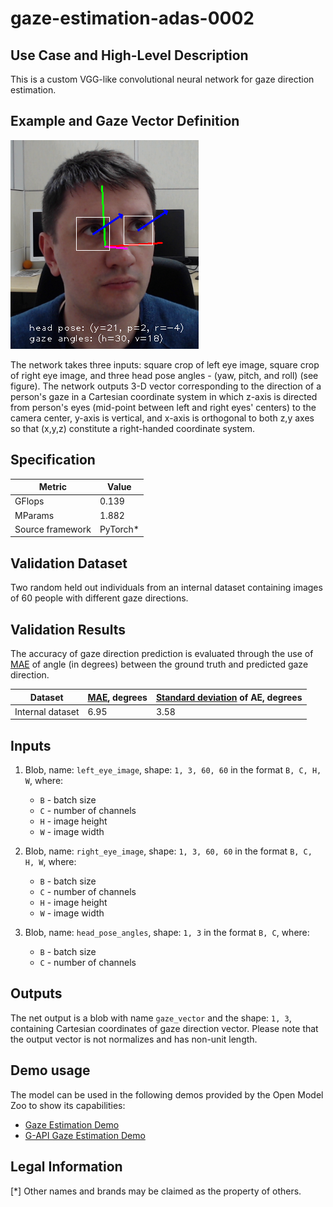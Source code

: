 # gaze-estimation-adas-0002

## Use Case and High-Level Description

This is a custom VGG-like convolutional neural network for gaze direction estimation.

## Example and Gaze Vector Definition

![](./assets/ill_for_gaze.png)

The network takes three inputs: square crop of left eye image, square crop of right eye image, and three head pose angles - (yaw, pitch, and roll) (see figure). The network outputs 3-D vector corresponding to the direction of a person's gaze in a Cartesian coordinate system in which z-axis is directed from person's eyes (mid-point between left and right eyes' centers) to the camera center, y-axis is vertical, and x-axis is orthogonal to both z,y axes so that (x,y,z) constitute a right-handed coordinate system.

## Specification

| Metric                | Value                                       |
|-----------------------|---------------------------------------------|
| GFlops                | 0.139                                       |
| MParams               | 1.882                                       |
| Source framework      | PyTorch\*                                   |

## Validation Dataset

Two random held out individuals from an internal dataset containing images of 60 people with different gaze directions.

## Validation Results

The accuracy of gaze direction prediction is evaluated through the use of [MAE](https://en.wikipedia.org/wiki/Mean_absolute_error) of angle (in degrees) between the ground truth and predicted gaze direction.

| Dataset          | [MAE](https://en.wikipedia.org/wiki/Mean_absolute_error), degrees | [Standard deviation](https://en.wikipedia.org/wiki/Standard_deviation) of AE, degrees |
|------------------|-------------------------------------------------------------------|---------------------------------------------------------------------------------------|
| Internal dataset | 6.95                                                              | 3.58                                                                                  |

## Inputs

1. Blob, name: `left_eye_image`, shape: `1, 3, 60, 60` in the format `B, C, H, W`, where:

    - `B` - batch size
    - `C` - number of channels
    - `H` - image height
    - `W` - image width

2. Blob, name: `right_eye_image`, shape: `1, 3, 60, 60` in the format `B, C, H, W`, where:

    - `B` - batch size
    - `C` - number of channels
    - `H` - image height
    - `W` - image width

3. Blob, name: `head_pose_angles`, shape: `1, 3` in the format `B, C`, where:

   - `B` - batch size
   - `C` - number of channels

## Outputs

The net output is a blob with name `gaze_vector` and the shape: `1, 3`, containing Cartesian coordinates of gaze direction vector. Please note that the output vector is not normalizes and has non-unit length.

## Demo usage

The model can be used in the following demos provided by the Open Model Zoo to show its capabilities:

* [Gaze Estimation Demo](../../../demos/gaze_estimation_demo/cpp/README.md)
* [G-API Gaze Estimation Demo](../../../demos/gaze_estimation_demo/cpp_gapi/README.md)

## Legal Information
[*] Other names and brands may be claimed as the property of others.
